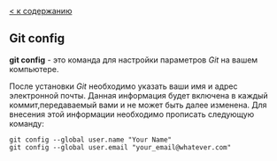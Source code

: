 [< к содержанию](/readme.md)

## Git config

**git config** - это команда для настройки параметров *Git* на вашем компьютере.

После установки *Git* необходимо указать ваши имя и адрес электронной почты. Данная информация будет включена в каждый коммит,передаваемый вами и не может быть далее изменена. 
Для внесения этой информации необходимо прописать следующую команду: 

```
git config --global user.name "Your Name"
git config --global user.email "your_email@whatever.com"
```